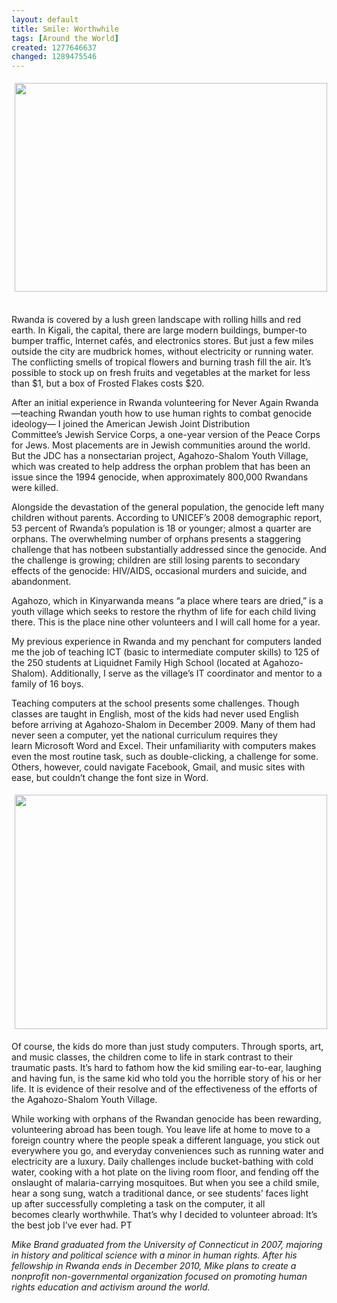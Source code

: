 ```yaml
---
layout: default
title: Smile: Worthwhile
tags: [Around the World]
created: 1277646637
changed: 1289475546
---
```

<p><img width="500" height="334" vspace="5" hspace="5" align="middle" alt="" src="/files/PT11%20Smile.jpg" />&nbsp;</p>
<p>Rwanda is covered by a lush&nbsp;green landscape with rolling&nbsp;hills and red earth. In&nbsp;Kigali, the capital, there are large&nbsp;modern buildings, bumper-to bumper&nbsp;traffic, Internet caf&eacute;s, and&nbsp;electronics stores. But just a few&nbsp;miles outside the city are mudbrick&nbsp;homes, without electricity&nbsp;or running water. The conflicting&nbsp;smells of tropical flowers and&nbsp;burning trash fill the air. It&rsquo;s possible&nbsp;to stock up on fresh fruits&nbsp;and vegetables at the market for&nbsp;less than $1, but a box of Frosted&nbsp;Flakes costs $20.</p>
<p>After an initial experience in&nbsp;Rwanda volunteering for Never&nbsp;Again Rwanda&mdash;teaching Rwandan&nbsp;youth how to use human&nbsp;rights to combat genocide ideology&mdash;&nbsp;I joined the American Jewish&nbsp;Joint Distribution Committee&rsquo;s&nbsp;Jewish Service Corps, a one-year&nbsp;version of the Peace Corps for&nbsp;Jews. Most placements are in&nbsp;Jewish communities around the&nbsp;world. But the JDC has a nonsectarian&nbsp;project, Agahozo-Shalom&nbsp;Youth Village, which was created&nbsp;to help address the orphan problem&nbsp;that has been an issue since&nbsp;the 1994 genocide, when approximately&nbsp;800,000 Rwandans were&nbsp;killed.</p>
<p>Alongside the devastation of&nbsp;the general population, the genocide&nbsp;left many children without&nbsp;parents. According to UNICEF&rsquo;s&nbsp;2008 demographic report, 53&nbsp;percent of Rwanda&rsquo;s population&nbsp;is 18 or younger; almost a quarter&nbsp;are orphans. The overwhelming&nbsp;number of orphans presents a&nbsp;staggering challenge that has notbeen substantially addressed since&nbsp;the genocide. And the challenge is&nbsp;growing; children are still losing&nbsp;parents to secondary effects of the&nbsp;genocide: HIV/AIDS, occasional&nbsp;murders and suicide, and abandonment.</p>
<p>Agahozo, which in Kinyarwanda&nbsp;means &ldquo;a place where tears&nbsp;are dried,&rdquo; is a youth village which&nbsp;seeks to restore the rhythm of life&nbsp;for each child living there. This is the place nine other volunteers&nbsp;and I will call home for a year.</p>
<p>My previous experience in&nbsp;Rwanda and my penchant for&nbsp;computers landed me the job of&nbsp;teaching ICT (basic to intermediate&nbsp;computer skills) to 125 of the&nbsp;250 students at Liquidnet Family&nbsp;High School (located at Agahozo-Shalom). Additionally, I serve as&nbsp;the village&rsquo;s IT coordinator and&nbsp;mentor to a family of 16 boys.</p>
<p>Teaching computers at the&nbsp;school presents some challenges.&nbsp;Though classes are taught in English,&nbsp;most of the kids had never&nbsp;used English before arriving at&nbsp;Agahozo-Shalom in December&nbsp;2009. Many of them had never&nbsp;seen a computer, yet the national&nbsp;curriculum requires they learn&nbsp;Microsoft Word and Excel. Their&nbsp;unfamiliarity with computers&nbsp;makes even the most routine task,&nbsp;such as double-clicking, a challenge&nbsp;for some. Others, however,&nbsp;could navigate Facebook, Gmail,&nbsp;and music sites with ease, but&nbsp;couldn&rsquo;t change the font size in&nbsp;Word.</p>
<p><img width="500" height="375" vspace="5" hspace="5" align="middle" alt="" src="/files/PT11%20path%202.jpg" /></p>
<p>Of course, the kids do&nbsp;more than just study computers.&nbsp;Through sports, art, and music&nbsp;classes, the children come to life in stark contrast to their traumatic&nbsp;pasts. It&rsquo;s hard to fathom how the kid smiling ear-to-ear, laughing and&nbsp;having fun, is the same kid who told you the horrible story of his or&nbsp;her life. It is evidence of their resolve and of the effectiveness of the&nbsp;efforts of the Agahozo-Shalom Youth Village.</p>
<p>While working with orphans of the Rwandan genocide has&nbsp;been rewarding, volunteering abroad has been tough. You leave life&nbsp;at home to move to a foreign country where the people speak a different&nbsp;language, you stick out everywhere you go, and everyday conveniences&nbsp;such as running water and electricity are a luxury. Daily&nbsp;challenges include bucket-bathing with cold water, cooking with a&nbsp;hot plate on the living room floor, and fending off the onslaught of&nbsp;malaria-carrying mosquitoes. But when you see a child smile, hear a&nbsp;song sung, watch a traditional dance, or see students&rsquo; faces light up&nbsp;after successfully completing a task on the computer, it all becomes&nbsp;clearly worthwhile. That&rsquo;s why I decided to volunteer abroad: It&rsquo;s the&nbsp;best job I&rsquo;ve ever had. PT</p>
<p><em>Mike Brand graduated from the University of Connecticut&nbsp;in 2007, majoring in history and political science with a&nbsp;minor in human rights. After his fellowship in Rwanda ends&nbsp;in December 2010, Mike plans to create a nonprofit non-governmental&nbsp;organization focused on promoting human rights education&nbsp;and activism around the world.</em></p>